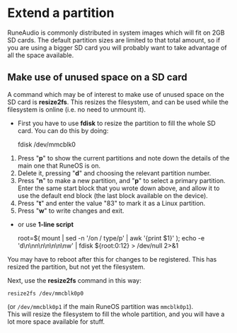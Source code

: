 # Extend a partition

RuneAudio is commonly distributed in system images which will fit on 2GB SD cards. The default partition sizes are limited to that total amount, so if you are using a bigger SD card you will probably want to take advantage of all the space available.  

## Make use of unused space on a SD card

A command which may be of interest to make use of unused space on the SD card is **resize2fs**. 
This resizes the filesystem, and can be used while the filesystem is online (i.e. no need to unmount it).

- First you have to use **fdisk** to resize the partition to fill the whole SD card. You can do this by doing:
    
    fdisk /dev/mmcblk0
    
 1. Press "**p**" to show the current partitions and note down the details of the main one that RuneOS is on.
 2. Delete it, pressing "**d**" and choosing the relevant partition number.
 3. Press "**n**" to make a new partition, and "**p**" to select a primary partition. Enter the same start block that you wrote down above, and allow it to use the default end block (the last block available on the device).
 4. Press "**t**" and enter the value "83" to mark it as a Linux partition. 
 5. Press "**w**" to write changes and exit.

- or use **1-line script**  

    root=$( mount | sed -n '/on \/ type/p' | awk '{print $1}' ); echo -e 'd\n\nn\n\n\n\n\nw' | fdisk ${root:0:12} > /dev/null 2>&1

You may have to reboot after this for changes to be registered. This has resized the partition, but not yet the filesystem.  

Next, use the **resize2fs** command in this way:

    resize2fs /dev/mmcblk0p0

(or `/dev/mmcblk0p1` if the main RuneOS partition was `mmcblk0p1`).  
This will resize the filesystem to fill the whole partition, and you will have a lot more space available for stuff.
